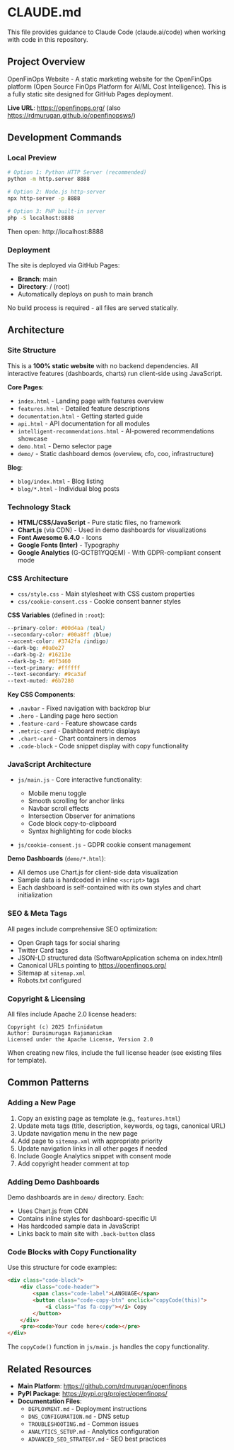 # CLAUDE.md

This file provides guidance to Claude Code (claude.ai/code) when working with code in this repository.

## Project Overview

OpenFinOps Website - A static marketing website for the OpenFinOps platform (Open Source FinOps Platform for AI/ML Cost Intelligence). This is a fully static site designed for GitHub Pages deployment.

**Live URL**: https://openfinops.org/ (also https://rdmurugan.github.io/openfinopsws/)

## Development Commands

### Local Preview
```bash
# Option 1: Python HTTP Server (recommended)
python -m http.server 8888

# Option 2: Node.js http-server
npx http-server -p 8888

# Option 3: PHP built-in server
php -S localhost:8888
```

Then open: http://localhost:8888

### Deployment

The site is deployed via GitHub Pages:
- **Branch**: main
- **Directory**: / (root)
- Automatically deploys on push to main branch

No build process is required - all files are served statically.

## Architecture

### Site Structure

This is a **100% static website** with no backend dependencies. All interactive features (dashboards, charts) run client-side using JavaScript.

**Core Pages**:
- `index.html` - Landing page with features overview
- `features.html` - Detailed feature descriptions
- `documentation.html` - Getting started guide
- `api.html` - API documentation for all modules
- `intelligent-recommendations.html` - AI-powered recommendations showcase
- `demo.html` - Demo selector page
- `demo/` - Static dashboard demos (overview, cfo, coo, infrastructure)

**Blog**:
- `blog/index.html` - Blog listing
- `blog/*.html` - Individual blog posts

### Technology Stack

- **HTML/CSS/JavaScript** - Pure static files, no framework
- **Chart.js** (via CDN) - Used in demo dashboards for visualizations
- **Font Awesome 6.4.0** - Icons
- **Google Fonts (Inter)** - Typography
- **Google Analytics** (G-GCTB1YQQEM) - With GDPR-compliant consent mode

### CSS Architecture

- `css/style.css` - Main stylesheet with CSS custom properties
- `css/cookie-consent.css` - Cookie consent banner styles

**CSS Variables** (defined in `:root`):
```css
--primary-color: #00d4aa (teal)
--secondary-color: #00a8ff (blue)
--accent-color: #3742fa (indigo)
--dark-bg: #0a0e27
--dark-bg-2: #16213e
--dark-bg-3: #0f3460
--text-primary: #ffffff
--text-secondary: #9ca3af
--text-muted: #6b7280
```

**Key CSS Components**:
- `.navbar` - Fixed navigation with backdrop blur
- `.hero` - Landing page hero section
- `.feature-card` - Feature showcase cards
- `.metric-card` - Dashboard metric displays
- `.chart-card` - Chart containers in demos
- `.code-block` - Code snippet display with copy functionality

### JavaScript Architecture

- `js/main.js` - Core interactive functionality:
  - Mobile menu toggle
  - Smooth scrolling for anchor links
  - Navbar scroll effects
  - Intersection Observer for animations
  - Code block copy-to-clipboard
  - Syntax highlighting for code blocks

- `js/cookie-consent.js` - GDPR cookie consent management

**Demo Dashboards** (`demo/*.html`):
- All demos use Chart.js for client-side data visualization
- Sample data is hardcoded in inline `<script>` tags
- Each dashboard is self-contained with its own styles and chart initialization

### SEO & Meta Tags

All pages include comprehensive SEO optimization:
- Open Graph tags for social sharing
- Twitter Card tags
- JSON-LD structured data (SoftwareApplication schema on index.html)
- Canonical URLs pointing to https://openfinops.org/
- Sitemap at `sitemap.xml`
- Robots.txt configured

### Copyright & Licensing

All files include Apache 2.0 license headers:
```
Copyright (c) 2025 Infinidatum
Author: Duraimurugan Rajamanickam
Licensed under the Apache License, Version 2.0
```

When creating new files, include the full license header (see existing files for template).

## Common Patterns

### Adding a New Page

1. Copy an existing page as template (e.g., `features.html`)
2. Update meta tags (title, description, keywords, og tags, canonical URL)
3. Update navigation menu in the new page
4. Add page to `sitemap.xml` with appropriate priority
5. Update navigation links in all other pages if needed
6. Include Google Analytics snippet with consent mode
7. Add copyright header comment at top

### Adding Demo Dashboards

Demo dashboards are in `demo/` directory. Each:
- Uses Chart.js from CDN
- Contains inline styles for dashboard-specific UI
- Has hardcoded sample data in JavaScript
- Links back to main site with `.back-button` class

### Code Blocks with Copy Functionality

Use this structure for code examples:
```html
<div class="code-block">
    <div class="code-header">
        <span class="code-label">LANGUAGE</span>
        <button class="code-copy-btn" onclick="copyCode(this)">
            <i class="fas fa-copy"></i> Copy
        </button>
    </div>
    <pre><code>Your code here</code></pre>
</div>
```

The `copyCode()` function in `js/main.js` handles the copy functionality.

## Related Resources

- **Main Platform**: https://github.com/rdmurugan/openfinops
- **PyPI Package**: https://pypi.org/project/openfinops/
- **Documentation Files**:
  - `DEPLOYMENT.md` - Deployment instructions
  - `DNS_CONFIGURATION.md` - DNS setup
  - `TROUBLESHOOTING.md` - Common issues
  - `ANALYTICS_SETUP.md` - Analytics configuration
  - `ADVANCED_SEO_STRATEGY.md` - SEO best practices
